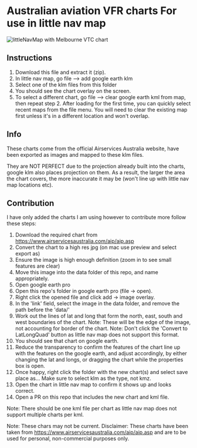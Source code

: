 # Australian aviation VFR charts For use in little nav map

![littleNavMap with Melbourne VTC chart](/littleNavMap%20with%20Melbourne%20VTC%20chart.png)

## Instructions

1. Download this file and extract it (zip).
2. In little nav map, go file --> add google earth klm
3. Select one of the klm files from this folder
4. You should see the chart overlay on the screen.
5. To select a different chart, go file --> clear google earth kml from map, then repeat step 2.
After loading for the first time, you can quickly select recent maps from the file menu. You will need to clear the existing map first unless it's in a different location and won't overlap.

## Info

These charts come from the official Airservices Australia website, have been exported as images and mapped to these klm files.

They are NOT PERFECT due to the projection already built into the charts, google klm also places projection on them. As a result, the larger the area the chart covers, the more inaccurate it may be (won't line up with little nav map locations etc).

## Contribution

I have only added the charts I am using however to contribute more follow these steps:
1. Download the required chart from https://www.airservicesaustralia.com/aip/aip.asp
2. Convert the chart to a high res jpg (on mac use preview and select export as)
3. Ensure the image is high enough definition (zoom in to see small features are clear)
4. Move this image into the data folder of this repo, and name appropriately. 
5. Open google earth pro
6. Open this repo's folder in google earth pro (file -> open).
7. Right click the opened file and click add -> image overlay.
8. In the 'link' field, select the image in the data folder, and remove the path before the 'data/'
9. Work out the lines of lat and long that form the north,  east, south and west boundaries of the chart. Note: These will be the edge of the image, not accounting for border of the chart. Note: Don't click the 'Convert to LatLongQuad' button as little nav map does not support this format.
10. You should see that chart on google earth.
11. Reduce the transparency to confirm the features of the chart line up with the features on the google earth, and adjust accordingly, by either changing the lat and longs, or dragging the chart while the properties box is open.
12. Once happy, right click the folder with the new chart(s) and select save place as... Make sure to select klm as the type, not kmz.
13. Open the chart in little nav map to confirm it shows up and looks correct.
14. Open a PR on this repo that includes the new chart and kml file.

Note: There should be one kml file per chart as little nav map does not support multiple charts per kml.

Note: These chars may not be current.
Disclaimer: These charts have been taken from https://www.airservicesaustralia.com/aip/aip.asp and are to be used for personal, non-commercial purposes only.
